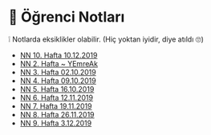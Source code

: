 # 📕 Öğrenci Notları

❕ Notlarda eksiklikler olabilir. (Hiç yoktan iyidir, diye atıldı 🙄)

<!--Index-->

- [NN 10. Hafta 10.12.2019](NN%2010.%20Hafta%2010.12.2019.pdf)
- [NN 2. Hafta ~ YEmreAk](NN%202.%20Hafta%20~%20YEmreAk.pdf)
- [NN 3. Hafta 02.10.2019](NN%203.%20Hafta%2002.10.2019.pdf)
- [NN 4. Hafta 09.10.2019](NN%204.%20Hafta%2009.10.2019.pdf)
- [NN 5. Hafta 16.10.2019](NN%205.%20Hafta%2016.10.2019.pdf)
- [NN 6. Hafta 12.11.2019](NN%206.%20Hafta%2012.11.2019.pdf)
- [NN 7. Hafta 19.11.2019](NN%207.%20Hafta%2019.11.2019.pdf)
- [NN 8. Hafta 26.11.2019](NN%208.%20Hafta%2026.11.2019.pdf)
- [NN 9. Hafta 3.12.2019](NN%209.%20Hafta%203.12.2019.pdf)

<!--Index-->
